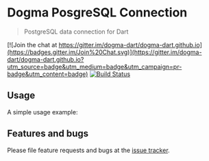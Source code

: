 # Dogma PosgreSQL Connection

> PostgreSQL data connection for Dart

[![Join the chat at https://gitter.im/dogma-dart/dogma-dart.github.io](https://badges.gitter.im/Join%20Chat.svg)](https://gitter.im/dogma-dart/dogma-dart.github.io?utm_source=badge&utm_medium=badge&utm_campaign=pr-badge&utm_content=badge)
[![Build Status](https://drone.io/github.com/dogma-dart/dogma-postgresql-connection/status.png)](https://drone.io/github.com/dogma-dart/dogma-postgresql-connection/latest)

## Usage

A simple usage example:

## Features and bugs

Please file feature requests and bugs at the [issue tracker][tracker].

[tracker]: https://github.com/dogma-dart/dogma-postgresql-connection/issues
